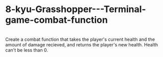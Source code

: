 # 8-kyu-Grasshopper---Terminal-game-combat-function
<br>
Create a combat function that takes the player's current health and the amount of damage recieved, and returns the player's new health. Health can't be less than 0.
